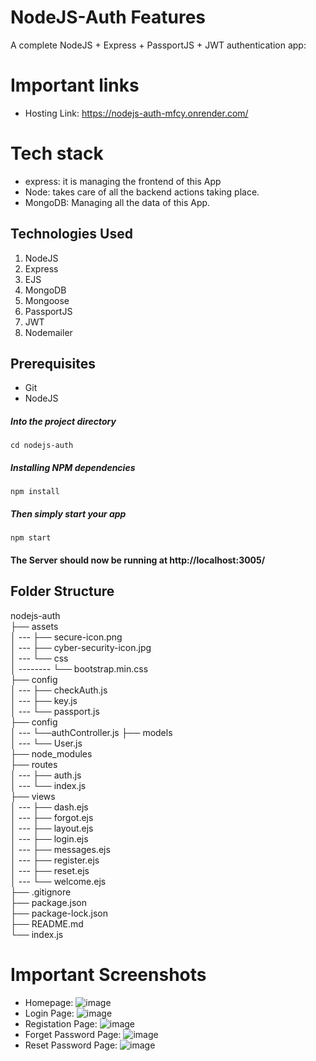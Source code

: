 # NodeJS-Auth Features
A complete NodeJS + Express + PassportJS + JWT authentication app:

# Important links

- Hosting Link: https://nodejs-auth-mfcy.onrender.com/

# Tech stack
- express: it is managing the frontend of this App
- Node: takes care of all the backend actions taking place.
- MongoDB: Managing all the data of this App.

## Technologies Used
1.  NodeJS
2.  Express
3.  EJS
4.  MongoDB
5.  Mongoose
6.  PassportJS
7.  JWT
8.  Nodemailer

## Prerequisites
- Git
- NodeJS

##### Into the project directory

`cd nodejs-auth`

##### Installing NPM dependencies

`npm install`

##### Then simply start your app

`npm start`

#### The Server should now be running at http://localhost:3005/

## Folder Structure

nodejs-auth <br>
├── assets <br>
│ --- ├── secure-icon.png <br>
│ --- ├── cyber-security-icon.jpg <br>
│ --- └── css <br>
│ -------- └── bootstrap.min.css <br>
├── config <br>
│ --- ├── checkAuth.js <br>
│ --- ├── key.js <br>
│ --- └── passport.js <br>
├── config <br>
│ --- └──authController.js
├── models <br>
│ --- └── User.js <br>
├── node_modules <br>
├── routes <br>
│ --- ├── auth.js <br>
│ --- └── index.js <br>
├── views <br>
│ --- ├── dash.ejs <br>
│ --- ├── forgot.ejs <br>
│ --- ├── layout.ejs <br>
│ --- ├── login.ejs <br>
│ --- ├── messages.ejs <br>
│ --- ├── register.ejs <br>
│ --- ├── reset.ejs <br>
│ --- └── welcome.ejs <br>
├── .gitignore <br>
├── package.json <br>
├── package-lock.json <br>
├── README.md <br>
└── index.js <br>

# Important Screenshots
- Homepage: ![image](https://github.com/ujawaltiwariG/NodeJs-Auth/blob/master/assets/homeNodeJSAuth.png?raw=true)
- Login Page: ![image](https://github.com/ujawaltiwariG/NodeJs-Auth/blob/master/assets/LoginAuth.png?raw=true)
- Registation Page: ![image](https://github.com/ujawaltiwariG/NodeJs-Auth/blob/master/assets/RegisterAuth.png?raw=true)
- Forget Password Page: ![image](https://github.com/ujawaltiwariG/NodeJs-Auth/blob/master/assets/forget.png?raw=true)
- Reset Password Page: ![image](https://github.com/ujawaltiwariG/NodeJs-Auth/blob/master/assets/reset.png?raw=true)
